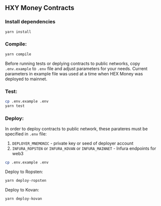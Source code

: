 ## HXY Money Contracts

### Install dependencies
```bash
yarn install
```

### Compile:
```bash
yarn compile
```

Before running tests or deplying contracts to public networks, copy `.env.example` to `.env` file and adjust parameters for your needs.
Current parameters in example file was used at a time when HEX Money was deployed to mainnet. 

### Test:
```bash
cp .env.example .env
yarn test
```

### Deploy:

In order to deploy contracts to public network, these parateres must be specified in `.env` file:
 1. `DEPLOYER_MNEMONIC` - private key or seed of deployer account
 2. `INFURA_ROPSTEN` or `INFURA_KOVAN` or `INFURA_MAINNET` - Infura endpoints for web3

```bash
cp .env.example .env
```

Deploy to Ropsten:
```bash
yarn deploy-ropsten
``` 

Deploy to Kovan:
```bash
yarn deploy-kovan
``` 